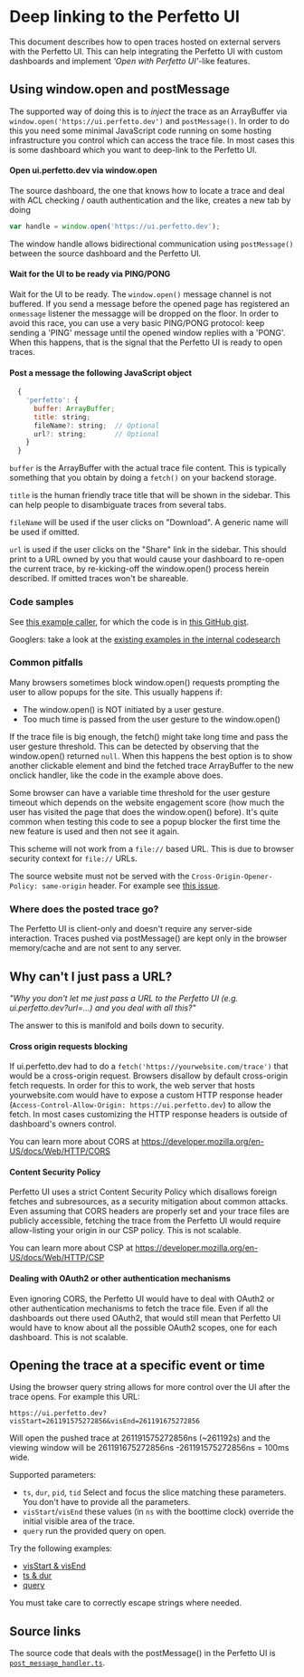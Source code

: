 # Deep linking to the Perfetto UI

This document describes how to open traces hosted on external servers with the
Perfetto UI. This can help integrating the Perfetto UI with custom dashboards
and implement _'Open with Perfetto UI'_-like features.

## Using window.open and postMessage

The supported way of doing this is to _inject_ the trace as an ArrayBuffer
via `window.open('https://ui.perfetto.dev')` and `postMessage()`.
In order to do this you need some minimal JavaScript code running on some
hosting infrastructure you control which can access the trace file. In most
cases this is some dashboard which you want to deep-link to the Perfetto UI.

#### Open ui.perfetto.dev via window.open

The source dashboard, the one that knows how to locate a trace and deal with
ACL checking / oauth authentication and the like, creates a new tab by doing

```js
var handle = window.open('https://ui.perfetto.dev');
```

The window handle allows bidirectional communication using `postMessage()`
between the source dashboard and the Perfetto UI.

#### Wait for the UI to be ready via PING/PONG

Wait for the UI to be ready. The `window.open()` message channel is not
buffered. If you send a message before the opened page has registered an
`onmessage` listener the messagge will be dropped on the floor.
In order to avoid this race, you can use a very basic PING/PONG protocol: keep
sending a 'PING' message until the opened window replies with a 'PONG'.
When this happens, that is the signal that the Perfetto UI is ready to open
traces.

#### Post a message the following JavaScript object

```js
  {
    'perfetto': {
      buffer: ArrayBuffer;
      title: string;
      fileName?: string;  // Optional
      url?: string;       // Optional
    }
  }
```

`buffer` is the ArrayBuffer with the actual trace file content. This is
typically something that you obtain by doing a `fetch()` on your backend
storage.

`title` is the human friendly trace title that will be shown in the
sidebar. This can help people to disambiguate traces from several tabs.

`fileName` will be used if the user clicks on "Download". A generic name will
be used if omitted.

`url` is used if the user clicks on the "Share" link in the sidebar. This should
print to a URL owned by you that would cause your dashboard to re-open the
current trace, by re-kicking-off the window.open() process herein described.
If omitted traces won't be shareable.

### Code samples

See [this example caller](https://bl.ocks.org/chromy/170c11ce30d9084957d7f3aa065e89f8),
for which the code is in
[this GitHub gist](https://gist.github.com/chromy/170c11ce30d9084957d7f3aa065e89f8).

Googlers: take a look at the
[existing examples in the internal codesearch](http://go/perfetto-ui-deeplink-cs)

### Common pitfalls

Many browsers sometimes block window.open() requests prompting the user to allow
popups for the site. This usually happens if:

- The window.open() is NOT initiated by a user gesture.
- Too much time is passed from the user gesture to the window.open()

If the trace file is big enough, the fetch() might take long time and pass the
user gesture threshold. This can be detected by observing that the window.open()
returned `null`. When this happens the best option is to show another clickable
element and bind the fetched trace ArrayBuffer to the new onclick handler, like
the code in the example above does.

Some browser can have a variable time threshold for the user gesture timeout
which depends on the website engagement score (how much the user has visited
the page that does the window.open() before). It's quite common when testing
this code to see a popup blocker the first time the new feature is used and
then not see it again.

This scheme will not work from a `file://` based URL.
This is due to browser security context for `file://` URLs.

The source website must not be served with the
`Cross-Origin-Opener-Policy: same-origin` header.
For example see
[this issue](https://github.com/google/perfetto/issues/525#issuecomment-1625055986).

### Where does the posted trace go?

The Perfetto UI is client-only and doesn't require any server-side interaction.
Traces pushed via postMessage() are kept only in the browser memory/cache and
are not sent to any server.

## Why can't I just pass a URL?

_"Why you don't let me just pass a URL to the Perfetto UI (e.g. ui.perfetto.dev?url=...) and you deal with all this?"_

The answer to this is manifold and boils down to security.

#### Cross origin requests blocking

If ui.perfetto.dev had to do a `fetch('https://yourwebsite.com/trace')` that
would be a cross-origin request. Browsers disallow by default cross-origin
fetch requests.
In order for this to work, the web server that hosts yourwebsite.com would have
to expose a custom HTTP response header
 (`Access-Control-Allow-Origin: https://ui.perfetto.dev`) to allow the fetch.
In most cases customizing the HTTP response headers is outside of dashboard's
owners control.

You can learn more about CORS at
https://developer.mozilla.org/en-US/docs/Web/HTTP/CORS

#### Content Security Policy

Perfetto UI uses a strict Content Security Policy which disallows foreign
fetches and subresources, as a security mitigation about common attacks.
Even assuming that CORS headers are properly set and your trace files are
publicly accessible, fetching the trace from the Perfetto UI would require
allow-listing your origin in our CSP policy. This is not scalable.

You can learn more about CSP at
https://developer.mozilla.org/en-US/docs/Web/HTTP/CSP

#### Dealing with OAuth2 or other authentication mechanisms

Even ignoring CORS, the Perfetto UI would have to deal with OAuth2 or other
authentication mechanisms to fetch the trace file. Even if all the dashboards
out there used OAuth2, that would still mean that Perfetto UI would have to know
about all the possible OAuth2 scopes, one for each dashboard. This is not
scalable.

## Opening the trace at a specific event or time

Using the browser query string allows for more control over the UI after
the trace opens. For example this URL:

```
https://ui.perfetto.dev?visStart=261191575272856&visEnd=261191675272856
```

Will open the pushed trace at 261191575272856ns (~261192s) and the
viewing window will be 261191675272856ns -261191575272856ns = 100ms wide.

Supported parameters:
- `ts`, `dur`, `pid`, `tid` Select and focus the slice matching these parameters. You don't have to provide all the parameters.
- `visStart`/`visEnd` these values (in `ns` with the boottime clock) override the initial visible area of the trace.
- `query` run the provided query on open.

Try the following examples:
- [visStart & visEnd](https://ui.perfetto.dev/?url=https%3A%2F%2Fstorage.googleapis.com%2Fperfetto-misc%2Fexample_android_trace_15s&visStart=261191575272856&visEnd=261191675272856)
- [ts & dur](https://ui.perfetto.dev/?url=https%3A%2F%2Fstorage.googleapis.com%2Fperfetto-misc%2Fexample_android_trace_15s&ts=261192482777530&dur=1667500)
- [query](https://ui.perfetto.dev/?url=https%3A%2F%2Fstorage.googleapis.com%2Fperfetto-misc%2Fexample_android_trace_15s&query=select%20'Hello%2C%20world!'%20as%20msg)

You must take care to correctly escape strings where needed.

## Source links

The source code that deals with the postMessage() in the Perfetto UI is
[`post_message_handler.ts`](/ui/src/frontend/post_message_handler.ts).
